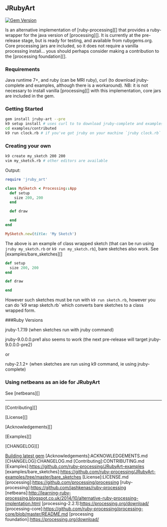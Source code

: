 ## JRubyArt
[![Gem Version](https://badge.fury.io/rb/jruby_art.svg)](http://badge.fury.io/rb/jruby_art)

Is an alternative implementation of [ruby-processing][] that provides a ruby-wrapper for the java version of [processing][]. It is currently at the pre-release stage, but is ready for testing, and available from rubygems.org.
Core processing jars are included, so it does not require a vanilla processing install... yous should perhaps consider making a contribution to the [processing foundation][].

### Requirements

Java runtime 7+, and ruby (can be MRI ruby), curl (to download jruby-complete and examples, although there is a  workaround). NB: it is not necessary to install vanilla [processing][] with this implementation, core jars are included in the gem.

### Getting Started

```bash
gem install jruby-art --pre
k9 setup install # uses curl to to download jruby-complete and examples
cd examples/contributed
k9 run clock.rb # if you've got jruby on your machine `jruby clock.rb` also works
```

### Creating your own
```bash
k9 create my_sketch 200 200
vim my_sketch.rb # other editors are available
```
Output:
```ruby
require 'jruby_art'

class MySketch < Processing::App
  def setup
    size 200, 200
  end

  def draw

  end
end

MySketch.new(title: 'My Sketch')
```
The above is an example of class wrapped sketch (that can be run using `jruby my_sketch.rb` or `k9 run my_sketch.rb`), bare sketches also work. See [examples/bare_sketches][]
```ruby
def setup
  size 200, 200
end

def draw

end
```
However such sketches must be run with `k9 run sketch.rb`, however you can do 'k9 wrap sketch.rb` which converts bare sketches to a class wrapped form.

###Ruby Versions

jruby-1.7.19 (when sketches run with jruby command)

jruby-9.0.0.0.pre1 also seems to work (the next pre-release will target jruby-9.0.0.0-pre2)

or

ruby-2.1.2+ (when sketches are run using k9 command, ie using jruby-complete)

### Using netbeans as an ide for JRubyArt

See [netbeans][]

___

[Contributing][]

[License][]

[Acknowledgements][]

[Examples][]

[CHANGELOG][]

[Building latest gem](https://github.com/ruby-processing/JRubyArt/wiki/Building-latest-gem/)
[Acknowledgements]:ACKNOWLEDGEMENTS.md
[CHANGELOG]:CHANGELOG.md
[Contributing]:CONTRIBUTING.md
[Examples]:https://github.com/ruby-processing/JRubyArt-examples
[examples/bare_sketches]:https://github.com/ruby-processing/JRubyArt-examples/tree/master/bare_sketches
[License]:LICENSE.md
[processing]:https://github.com/processing/processing
[ruby-processing]:https://github.com/jashkenas/ruby-processing
[netbeans]:http://learning-ruby-processing.blogspot.co.uk/2014/10/alternative-ruby-processing-implentation.html
[processing-2.2.1]:https://processing.org/download/
[processing-core]:https://github.com/ruby-processing/processing-core/blob/master/README.md
[processing foundation]:https://processing.org/download/
